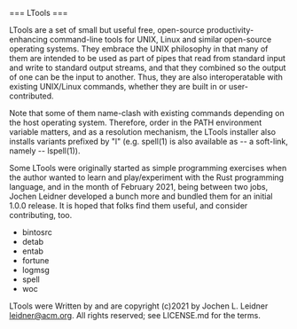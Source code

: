 === LTools ===

LTools are a set of small but useful free, open-source
productivity-enhancing command-line tools for UNIX, Linux and similar
open-source operating systems.  They embrace the UNIX philosophy in
that many of them are intended to be used as part of pipes that read
from standard input and write to standard output streams, and that
they combined so the output of one can be the input to another. Thus,
they are also interoperatable with existing UNIX/Linux commands,
whether they are built in or user-contributed.

Note that some of them name-clash with existing commands depending on
the host operating system. Therefore, order in the PATH environment
variable matters, and as a resolution mechanism, the LTools installer
also installs variants prefixed by "l" (e.g. spell(1) is also
available as -- a soft-link, namely -- lspell(1)).

Some LTools were originally started as simple programming exercises
when the author wanted to learn and play/experiment with the Rust
programming language, and in the month of February 2021, being between
two jobs, Jochen Leidner developed a bunch more and bundled them for
an initial 1.0.0 release.  It is hoped that folks find them useful,
and consider contributing, too.

* bintosrc
* detab
* entab
* fortune
* logmsg
* spell
* woc

LTools were Written by and are copyright (c)2021 by Jochen L. Leidner
<leidner@acm.org>.  All rights reserved; see LICENSE.md for the terms.
